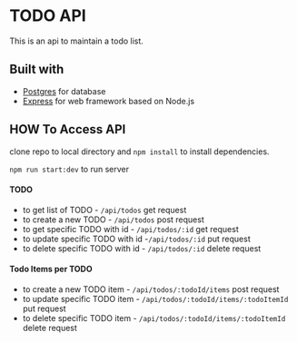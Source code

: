 # TODO API

This is an api to maintain a todo list.

## Built with
* [Postgres](https://www.postgresql.org/) for database
* [Express](https://expressjs.com/) for web framework based on Node.js 

## HOW To Access API

clone repo to local directory and `npm install` to install dependencies.

`npm run start:dev` to run server

#### TODO
* to get list of TODO - `/api/todos` get request
* to create a new TODO - `/api/todos` post request
* to get specific TODO with id - `/api/todos/:id` get request
* to update specific TODO with id -`/api/todos/:id` put request
* to delete specific TODO with id - `/api/todos/:id` delete request
#### Todo Items per TODO
* to create a new TODO item - `/api/todos/:todoId/items` post request
* to update specific TODO item - `/api/todos/:todoId/items/:todoItemId` put request
* to delete specific TODO item - `/api/todos/:todoId/items/:todoItemId` delete request

